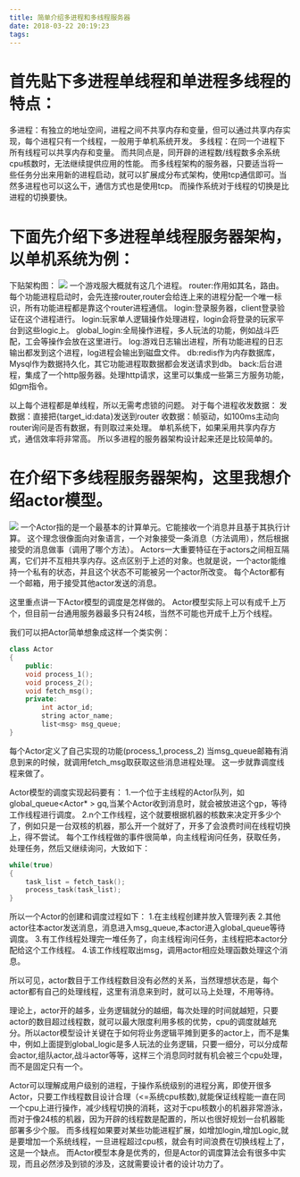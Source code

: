 ```yaml
---
title: 简单介绍多进程和多线程服务器
date: 2018-03-22 20:19:23
tags:
---
```


# 首先贴下多进程单线程和单进程多线程的特点：

多进程：有独立的地址空间，进程之间不共享内存和变量，但可以通过共享内存实现，每个进程只有一个线程，一般用于单机系统开发。
多线程：在同一个进程下所有线程可以共享内存和变量。
而共同点是，同开辟的进程数/线程数多余系统cpu核数时，无法继续提供应用的性能。
而多线程架构的服务器，只要适当将一些任务分出来用新的进程启动，就可以扩展成分布式架构，使用tcp通信即可。当然多进程也可以这么干，通信方式也是使用tcp。
而操作系统对于线程的切换是比进程的切换要快。

# 下面先介绍下多进程单线程服务器架构，以单机系统为例：

下贴架构图：
<img src="http://oxcvfpext.bkt.clouddn.com/thread-process-1.png">
一个游戏服大概就有这几个进程。
router:作用如其名，路由。每个功能进程启动时，会先连接router,router会给连上来的进程分配一个唯一标识，所有功能进程都是靠这个router进程通信。
login:登录服务器，client登录验证在这个进程进行。
login:玩家单人逻辑操作处理进程，login会将登录的玩家平台到这些logic上。
global_login:全局操作进程，多人玩法的功能，例如战斗匹配，工会等操作会放在这里进行。
log:游戏日志输出进程，所有功能进程的日志输出都发到这个进程，log进程会输出到磁盘文件。
db:redis作为内存数据库，Mysql作为数据持久化，其它功能进程取数据都会发送请求到db。
back:后台进程，集成了一个http服务器。处理http请求，这里可以集成一些第三方服务功能，如gm指令。

以上每个进程都是单线程，所以无需考虑锁的问题。
对于每个进程收发数据：
	发数据：直接把{target_id:data}发送到router
	收数据：帧驱动，如100ms主动向router询问是否有数据，有则取过来处理。
单机系统下，如果采用共享内存方式，通信效率将非常高。
所以多进程的服务器架构设计起来还是比较简单的。

# 在介绍下多线程服务器架构，这里我想介绍actor模型。

<img src="http://oxcvfpext.bkt.clouddn.com/thread-process-2.png">
一个Actor指的是一个最基本的计算单元。它能接收一个消息并且基于其执行计算。
这个理念很像面向对象语言，一个对象接受一条消息（方法调用），然后根据接受的消息做事（调用了哪个方法）。
Actors一大重要特征在于actors之间相互隔离，它们并不互相共享内存。这点区别于上述的对象。也就是说，一个actor能维持一个私有的状态，并且这个状态不可能被另一个actor所改变。
每个Actor都有一个邮箱，用于接受其他actor发送的消息。

这里重点讲一下Actor模型的调度是怎样做的。
Actor模型实际上可以有成千上万个，但目前一台通用服务器最多只有24核，当然不可能也开成千上万个线程。

我们可以把Actor简单想象成这样一个类实例：

```C++
class Actor
{
	public:
	void process_1();
	void process_2();
	void fetch_msg();
	private:
		int actor_id;
		string actor_name;
		list<msg> msg_queue;
}
```
每个Actor定义了自己实现的功能(process_1,process_2)
当msg_queue邮箱有消息到来的时候，就调用fetch_msg取获取这些消息进程处理。
这一步就靠调度线程来做了。

Actor模型的调度实现起码要有：
	1.一个位于主线程的Actor队列，如global_queue<Actor* > gq,当某个Actor收到消息时，就会被放进这个gp，等待工作线程进行调度。
	2.n个工作线程，这个就要根据机器的核数来决定开多少个了，例如只是一台双核的机器，那么开一个就好了，开多了会浪费时间在线程切换上，得不尝试。
每个工作线程做的事件很简单，向主线程询问任务，获取任务，处理任务，然后又继续询问，大致如下：
```C++
while(true)
{
	task_list = fetch_task();
	process_task(task_list);
}
```
所以一个Actor的创建和调度过程如下：
1.在主线程创建并放入管理列表
2.其他actor往本actor发送消息，消息进入msg_queue,本actor进入global_queue等待调度。
3.有工作线程处理完一堆任务了，向主线程询问任务，主线程把本actor分配给这个工作线程。
4.该工作线程取出msg，调用actor相应处理函数处理这个消息。

所以可见，actor数目于工作线程数目没有必然的关系，当然理想状态是，每个actor都有自己的处理线程，这里有消息来到时，就可以马上处理，不用等待。

理论上，actor开的越多，业务逻辑就分的越细，每次处理的时间就越短，只要actor的数目超过线程数，就可以最大限度利用多核的优势，cpu的调度就越充分。所以actor模型设计关键在于如何将业务逻辑平摊到更多的actor上，而不是集中，例如上面提到global_logic是多人玩法的业务逻辑，只要一细分，可以分成帮会actor,组队actor,战斗actor等等，这样三个消息同时就有机会被三个cpu处理，而不是固定只有一个。

Actor可以理解成用户级别的进程，于操作系统级别的进程分离，即使开很多Actor，只要工作线程数目设计合理（<=系统cpu核数),就能保证线程能一直在同一个cpu上进行操作，减少线程切换的消耗，这对于cpu核数小的机器非常游泳，而对于像24核的机器，因为开辟的线程数是配置的，所以也很好规划一台机器能部署多少个服。
而多线程如果要对某些功能进程扩展，如增加login,增加Logic,就是要增加一个系统线程，一旦进程超过cpu核，就会有时间浪费在切换线程上了，这是一个缺点。
而Actor模型本身是优秀的，但是Actor的调度算法会有很多中实现，而且必然涉及到锁的涉及，这就需要设计者的设计功力了。
